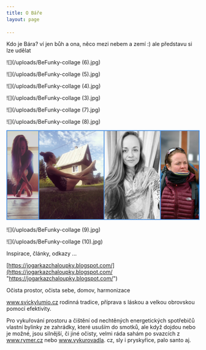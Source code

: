 ```yaml
---
title: O Báře
layout: page

---
```

Kdo je Bára? ví jen bůh a ona, něco mezi nebem a zemí :) ale představu si lze udělat

![](/uploads/BeFunky-collage (6).jpg)

![](/uploads/BeFunky-collage (5).jpg)

![](/uploads/BeFunky-collage (4).jpg)

![](/uploads/BeFunky-collage (3).jpg)

![](/uploads/BeFunky-collage (7).jpg)

![](/uploads/BeFunky-collage (8).jpg)

![](/uploads/BeFunky-collage-2.jpg)

![](/uploads/BeFunky-collage (9).jpg)

![](/uploads/BeFunky-collage (10).jpg)

Inspirace, články, odkazy ...

[https://jogarkazchaloupky.blogspot.com/](https://jogarkazchaloupky.blogspot.com/ "https://jogarkazchaloupky.blogspot.com/")

Očista prostor, očista sebe, domov, harmonizace

www.svickylumio.cz rodinná tradice, příprava s láskou a velkou obrovskou pomocí efektivity.

Pro vykuřování prostoru a čištění od nechtěných energetických spotřebičů vlastní bylinky ze zahrádky, které usuším do smotků, ale když dojdou nebo je možné, jsou silnější, či jiné očisty, velmi ráda sahám po svazcích z www.rymer.cz nebo www.vykurovadla. cz, sly i pryskyřice, palo santo aj.